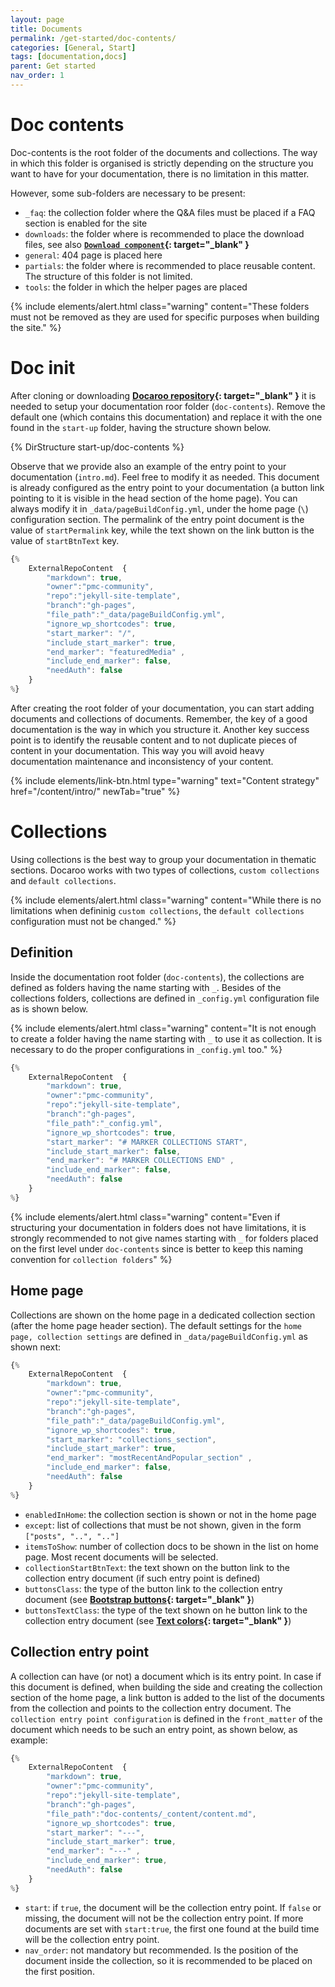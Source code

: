 ```yaml
---
layout: page
title: Documents
permalink: /get-started/doc-contents/
categories: [General, Start]
tags: [documentation,docs]
parent: Get started
nav_order: 1
---
```


# Doc contents
Doc-contents is the root folder of the documents and collections. The way in which this folder is organised is strictly depending on the structure you want to have for your documentation, there is no limitation in this matter. 

However, some sub-folders are necessary to be present:
- `_faq`: the collection folder where the Q&A files must be placed if a FAQ section is enabled for the site
- `downloads`: the folder where is recommended to place the download files, see also **[`Download component`](/components/download-link/){: target="_blank" }**
- `general`: 404 page is placed here
- `partials`: the folder where is recommended to place reusable content. The structure of this folder is not limited.
- `tools`: the folder in which the helper pages are placed

{% include elements/alert.html class="warning" content="These folders must not be removed as they are used for specific purposes when building the site." %}

# Doc init
After cloning or downloading **[Docaroo repository](https://github.com/pmc-community/jekyll-site-template){: target="_blank" }** it is needed to setup your documentation roor folder (`doc-contents`). Remove the default one (which contains this documentation) and replace it with the one found in the `start-up` folder, having the structure shown below. 

{% DirStructure start-up/doc-contents %}

Observe that we provide also an example of the entry point to your documentation (`intro.md`). Feel free to modify it as needed. This document is already configured as the entry point to your documentation (a button link pointing to it is visible in the head section of the home page). You can always modify it in `_data/pageBuildConfig.yml`, under the home page (`\`) configuration section. The permalink of the entry point document is the value of `startPermalink` key, while the text shown on the link button is the value of `startBtnText` key.

```javascript
{% 
    ExternalRepoContent  { 
        "markdown": true,
        "owner":"pmc-community", 
        "repo":"jekyll-site-template", 
        "branch":"gh-pages", 
        "file_path":"_data/pageBuildConfig.yml", 
        "ignore_wp_shortcodes": true, 
        "start_marker": "/",
        "include_start_marker": true,
        "end_marker": "featuredMedia" ,
        "include_end_marker": false,
        "needAuth": false
    }
%}
```

After creating the root folder of your documentation, you can start adding documents and collections of documents. Remember, the key of a good documentation is the way in which you structure it. Another key success point is to identify the reusable content and to not duplicate pieces of content in your documentation. This way you will avoid heavy documentation maintenance and inconsistency of your content.

{% include elements/link-btn.html 
    type="warning" 
    text="Content strategy" 
    href="/content/intro/"
    newTab="true" 
%}

# Collections
Using collections is the best way to group your documentation in thematic sections. Docaroo works with two types of collections, `custom collections` and `default collections`. 

{% include elements/alert.html class="warning" content="While there is no limitations when defininig `custom collections`, the `default collections` configuration must not be changed." %}

## Definition

Inside the documentation root folder (`doc-contents`), the collections are defined as folders having the name starting with `_`. Besides of the collections folders, collections are defined in `_config.yml` configuration file as is shown below.

{% include elements/alert.html class="warning" content="It is not enough to create a folder having the name starting with `_` to use it as collection. It is necessary to do the proper configurations in `_config.yml` too." %}

```javascript
{% 
    ExternalRepoContent  { 
        "markdown": true,
        "owner":"pmc-community", 
        "repo":"jekyll-site-template", 
        "branch":"gh-pages", 
        "file_path":"_config.yml", 
        "ignore_wp_shortcodes": true, 
        "start_marker": "# MARKER COLLECTIONS START",
        "include_start_marker": false,
        "end_marker": "# MARKER COLLECTIONS END" ,
        "include_end_marker": false,
        "needAuth": false
    }
%}
```

{% include elements/alert.html class="warning" content="Even if structuring your documentation in folders does not have limitations, it is strongly recommended to not give names starting with `_` for folders placed on the first level under `doc-contents` since is better to keep this naming convention for `collection folders`" %}

## Home page
Collections are shown on the home page in a dedicated collection section (after the home page header section). The default settings for the `home page, collection settings` are defined in `_data/pageBuildConfig.yml` as shown next:


```javascript
{% 
    ExternalRepoContent  { 
        "markdown": true,
        "owner":"pmc-community", 
        "repo":"jekyll-site-template", 
        "branch":"gh-pages", 
        "file_path":"_data/pageBuildConfig.yml", 
        "ignore_wp_shortcodes": true, 
        "start_marker": "collections_section",
        "include_start_marker": true,
        "end_marker": "mostRecentAndPopular_section" ,
        "include_end_marker": false,
        "needAuth": false
    }
%}
```

- `enabledInHome`: the collection section is shown or not in the home page
- `except`: list of collections that must be not shown, given in the form `["posts", "..", ".."]`
- `itemsToShow`: number of collection docs to be shown in the list on home page. Most recent documents will be selected.
- `collectionStartBtnText`: the text shown on the button link to the collection entry document (if such entry point is defined)
- `buttonsClass`: the type of the button link to the collection entry document (see **[Bootstrap buttons](https://getbootstrap.com/docs/5.3/components/buttons/){: target="_blank" }**)
- `buttonsTextClass`: the type of the text shown on he button link to the collection entry document (see **[Text colors](https://getbootstrap.com/docs/5.3/utilities/colors/){: target="_blank" }**)

## Collection entry point
A collection can have (or not) a document which is its entry point. In case if this document is defined, when building the side and creating the collection section of the home page, a link button is added to the list of the documents from the collection and points to the collection entry document. The `collection entry point configuration` is defined in the `front_matter` of the document which needs to be such an entry point, as shown below, as example:

```javascript
{% 
    ExternalRepoContent  { 
        "markdown": true,
        "owner":"pmc-community", 
        "repo":"jekyll-site-template", 
        "branch":"gh-pages", 
        "file_path":"doc-contents/_content/content.md", 
        "ignore_wp_shortcodes": true, 
        "start_marker": "---",
        "include_start_marker": true,
        "end_marker": "---" ,
        "include_end_marker": true,
        "needAuth": false
    }
%}
```

- `start`: if `true`, the document will be the collection entry point. If `false` or missing, the document will not be the collection entry point. If more documents are set with `start:true`, the first one found at the build time will be the collection entry point.
- `nav_order`: not mandatory but recommended. Is the position of the document inside the collection, so it is recommended to be placed on the first position.